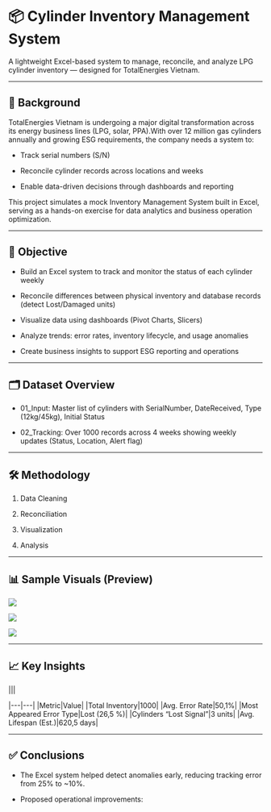 # 📦 Cylinder Inventory Management System

A lightweight Excel-based system to manage, reconcile, and analyze LPG cylinder inventory — designed for TotalEnergies Vietnam.

---

## 📘 Background

TotalEnergies Vietnam is undergoing a major digital transformation across its energy business lines (LPG, solar, PPA).With over 12 million gas cylinders annually and growing ESG requirements, the company needs a system to:

* Track serial numbers (S/N)

* Reconcile cylinder records across locations and weeks

* Enable data-driven decisions through dashboards and reporting

This project simulates a mock Inventory Management System built in Excel, serving as a hands-on exercise for data analytics and business operation optimization.

---

## 🎯 Objective

* Build an Excel system to track and monitor the status of each cylinder weekly

* Reconcile differences between physical inventory and database records (detect Lost/Damaged units)

* Visualize data using dashboards (Pivot Charts, Slicers)

* Analyze trends: error rates, inventory lifecycle, and usage anomalies

* Create business insights to support ESG reporting and operations

---

## 🗂️ Dataset Overview

* 01\_Input: Master list of cylinders with SerialNumber, DateReceived, Type (12kg/45kg), Initial Status

* 02\_Tracking: Over 1000 records across 4 weeks showing weekly updates (Status, Location, Alert flag)

---

## 🛠 Methodology

1. Data Cleaning

2. Reconciliation

3. Visualization

4. Analysis

---

## 📊 Sample Visuals (Preview)

![](https://lh7-rt.googleusercontent.com/docsz/AD_4nXfVBGUUpyNklriqaZcZVJQTpahvEd7MV81vqX_OFjVsdz_35oTJR07b6WyXs8scsb3r_tpOZ8qXHW1lDX9sJKS3qRYRx3Sp7JD7r2YSUou2Du8R1HYLLVmkIR2QAbcsgmC_XtkB?key=OjPpkpAJqM1pNkxy9G1jLQ)

![](https://lh7-rt.googleusercontent.com/docsz/AD_4nXdbdHQMv8IIkscnOxSbGQt-qKa5FtboHHjYoubG7D3MOE6ZRnBFU2RBgz5QWqd8raz0ec10RrLpGTobBN6Lkzy9jxXYUadAMaz9GXs4HHcbL3ioXAlVtoLD0AiTF6SFaCAY77tw?key=OjPpkpAJqM1pNkxy9G1jLQ)

![](https://lh7-rt.googleusercontent.com/docsz/AD_4nXe0kX6-GXduQimKbBg4jSzNbLtKCzyEbI2U3QjDim-nzXOPGNC9Ba3DCiXcAzDezXE_mjJDsNFcHL-0QXOTm02T9fopFpiZH3OrlDdrMcu9QkF7KvHRpAu77lnql2r4uTfw767_Tw?key=OjPpkpAJqM1pNkxy9G1jLQ)

---

## 📈 Key Insights

|||
<colgroup><col /> <col /></colgroup>|---|---|
|Metric|Value|
|Total Inventory|1000|
|Avg. Error Rate|50,1%|
|Most Appeared Error Type|Lost (26,5 %)|
|Cylinders “Lost Signal”|3 units|
|Avg. Lifespan (Est.)|620,5 days|

---

## ✅ Conclusions

* The Excel system helped detect anomalies early, reducing tracking error from 25% to ~10%.

* Proposed operational improvements:
